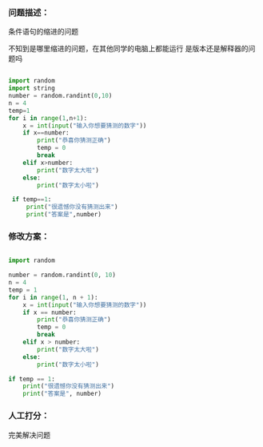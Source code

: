 ### 问题描述：
<p>条件语句的缩进的问题</p>
不知到是哪里缩进的问题，在其他同学的电脑上都能运行 是版本还是解释器的问题吗

```python

import random
import string
number = random.randint(0,10)
n = 4
temp=1
for i in range(1,n+1):
    x = int(input("输入你想要猜测的数字"))
    if x==number:
        print("恭喜你猜测正确")
        temp = 0
        break
    elif x>number:
        print("数字太大啦")
    else:
        print("数字太小啦")

 if temp==1:
     print("很遗憾你没有猜测出来")
     print("答案是",number)

```

 
### 修改方案：


```python

import random

number = random.randint(0, 10)
n = 4
temp = 1
for i in range(1, n + 1):
    x = int(input("输入你想要猜测的数字"))
    if x == number:
        print("恭喜你猜测正确")
        temp = 0
        break
    elif x > number:
        print("数字太大啦")
    else:
        print("数字太小啦")

if temp == 1:
    print("很遗憾你没有猜测出来")
    print("答案是", number)

```

### 人工打分：
完美解决问题
